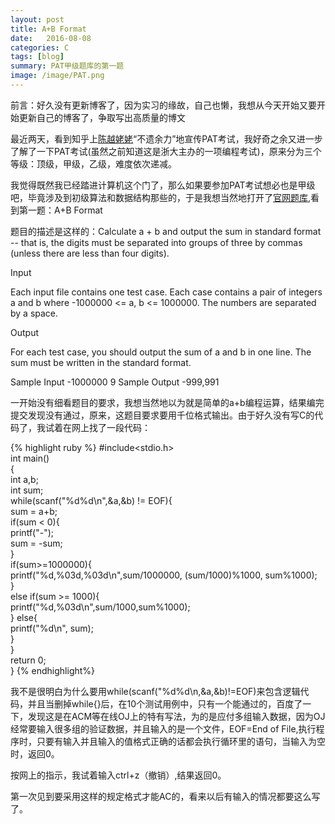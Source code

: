 ```yaml
---
layout: post
title: A+B Format
date:   2016-08-08
categories: C
tags: [blog]  
summary: PAT甲级题库的第一题
image: /image/PAT.png
---
```

前言：好久没有更新博客了，因为实习的缘故，自己也懒，我想从今天开始又要开始更新自己的博客了，争取写出高质量的博文

最近两天，看到知乎上[陈越姥姥](https://www.zhihu.com/people/chen-yue-lao-lao)“不遗余力”地宣传PAT考试，我好奇之余又进一步了解了一下PAT考试(虽然之前知道这是浙大主办的一项编程考试)，原来分为三个等级：顶级，甲级，乙级，难度依次递减。

我觉得既然我已经踏进计算机这个门了，那么如果要参加PAT考试想必也是甲级吧，毕竟涉及到初级算法和数据结构那些的，于是我想当然地打开了[官网题库](https://www.patest.cn/contests/pat-a-practise),看到第一题：A+B Format

题目的描述是这样的：Calculate a + b and output the sum in standard format -- that is, the digits must be separated into groups of three by commas (unless there are less than four digits).

Input

Each input file contains one test case. Each case contains a pair of integers a and b where -1000000 <= a, b <= 1000000. The numbers are separated by a space.

Output

For each test case, you should output the sum of a and b in one line. The sum must be written in the standard format.

Sample Input
-1000000 9
Sample Output
-999,991

一开始没有细看题目的要求，我想当然地以为就是简单的a+b编程运算，结果编完提交发现没有通过，原来，这题目要求要用千位格式输出。由于好久没有写C的代码了，我试着在网上找了一段代码：

{% highlight ruby %}
  #include<stdio.h>  
int main()  
{  
  int a,b;  
  int sum;  
  while(scanf("%d%d\n",&a,&b) != EOF){  
    sum = a+b;  
    if(sum < 0){  
    printf("-");  
    sum = -sum;  
    }  
    if(sum>=1000000){  
        printf("%d,%03d,%03d\n",sum/1000000, (sum/1000)%1000, sum%1000);  
    }  
    else if(sum >= 1000){  
        printf("%d,%03d\n",sum/1000,sum%1000);  
    } else{  
        printf("%d\n", sum);  
    }  
  }  
  return 0;  
}
{% endhighlight%}

我不是很明白为什么要用while(scanf("%d%d\n,&a,&b)!=EOF)来包含逻辑代码，并且当删掉while{}后，在10个测试用例中，只有一个能通过的，百度了一下，发现这是在ACM等在线OJ上的特有写法，为的是应付多组输入数据，因为OJ经常要输入很多组的验证数据，并且输入的是一个文件，EOF=End of File,执行程序时，只要有输入并且输入的值格式正确的话都会执行循环里的语句，当输入为空时，返回0。

按网上的指示，我试着输入ctrl+z（撤销）,结果返回0。

第一次见到要采用这样的规定格式才能AC的，看来以后有输入的情况都要这么写了。



